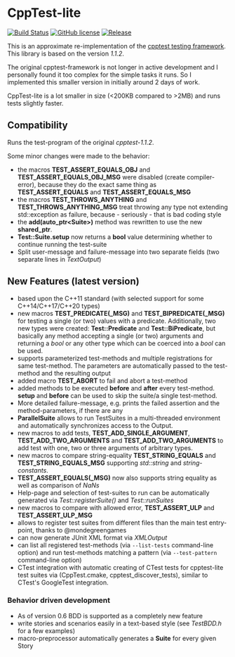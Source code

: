 # CppTest-lite

[![Build Status](https://github.com/doe300/cpptest-lite/actions/workflows/build.yml/badge.svg)](https://github.com/doe300/cpptest-lite/actions/workflows/build.yml)
[![GitHub license](https://img.shields.io/github/license/doe300/cpptest-lite.svg)](https://github.com/doe300/cpptest-lite/blob/master/LICENSE)
[![Release](https://img.shields.io/github/tag/doe300/cpptest-lite.svg)](https://github.com/doe300/cpptest-lite/releases/latest)

This is an approximate re-implementation of the [cpptest testing framework](http://sourceforge.net/projects/cpptest/).
This library is based on the version *1.1.2*.

The original cpptest-framework is not longer in active development and I personally found it too complex for the simple tasks it runs.
So I implemented this smaller version in initially around 2 days of work.

CppTest-lite is a lot smaller in size (<200KB compared to >2MB) and runs tests slightly faster.

## Compatibility
Runs the test-program of the original *cpptest-1.1.2*.

Some minor changes were made to the behavior:

- the macros **TEST_ASSERT_EQUALS_OBJ** and **TEST_ASSERT_EQUALS_OBJ_MSG** were disabled (create compiler-error), because they
do the exact same thing as **TEST_ASSERT_EQUALS** and **TEST_ASSERT_EQUALS_MSG**
- the macros **TEST_THROWS_ANYTHING** and **TEST_THROWS_ANYTHING_MSG** treat throwing any type not extending std::exception as failure,
because - seriously - that is bad coding style
- the **add(auto_ptr&lt;Suite&gt;)** method was rewritten to use the new **shared_ptr**.
- **Test::Suite.setup** now returns a **bool** value determining whether to continue running the test-suite
- Split user-message and failure-message into two separate fields (two separate lines in *TextOutput*)

## New Features (latest version)
- based upon the C++11 standard (with selected support for some C++14/C++17/C++20 types)
- new macros **TEST_PREDICATE(_MSG)** and **TEST_BIPREDICATE(_MSG)** for testing a single (or two) values with a predicate.
Additionally, two new types were created: **Test::Predicate** and **Test::BiPredicate**, but basically any method accepting a single (or two) arguments and
returning a *bool* or any other type which can be coerced into a *bool* can be used.
- supports parameterized test-methods and multiple registrations for same test-method. The parameters are automatically passed to the test-method and the resulting output
- added macro **TEST_ABORT** to fail and abort a test-method
- added methods to be executed **before** and **after** every test-method. **setup** and **before** can be used to skip the suite/a single test-method.
- More detailed failure-message, e.g. prints the failed assertion and the method-parameters, if there are any
- **ParallelSuite** allows to run TestSuites in a multi-threaded environment and automatically synchronizes access to the Output.
- new macros to add tests, **TEST_ADD_SINGLE_ARGUMENT**, **TEST_ADD_TWO_ARGUMENTS** and **TEST_ADD_TWO_ARGUMENTS**
to add test with one, two or three arguments of arbitrary types.
- new macros to compare string-equality **TEST_STRING_EQUALS** and **TEST_STRING_EQUALS_MSG** supporting *std::string* and *string-constants*.
- **TEST_ASSERT_EQUALS(_MSG)** now also supports string equality as well as comparison of *NaNs*
- Help-page and selection of test-suites to run can be automatically generated via *Test::registerSuite()* and *Test::runSuites*
- new macros to compare with allowed error, **TEST_ASSERT_ULP** and **TEST_ASSERT_ULP_MSG**
- allows to register test suites from different files than the main test entry-point, thanks to @mondegreengames
- can now generate JUnit XML format via *XMLOutput*
- can list all registered test-methods (via `--list-tests` command-line option) and run test-methods matching a pattern (via `--test-pattern` command-line option)
- CTest integration with automatic creating of CTest tests for cpptest-lite test suites via (CppTest.cmake, cpptest_discover_tests), similar to CTest's GoogleTest integration.

### Behavior driven development
- As of version 0.6 BDD is supported as a completely new feature
- write stories and scenarios easily in a text-based style (see *TestBDD.h* for a few examples)
- macro-preprocessor automatically generates a **Suite** for every given Story
